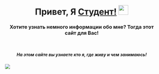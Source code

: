 <h1 align="center">Привет, Я <a href="https://github.com/Fezwer/2computers" target="_blank">Студент!</a>
<img src="https://github.com/blackcater/blackcater/raw/main/images/Hi.gif" height="32"/></h1>
<h3 align="center">Хотите узнать немного информации обо мне? Тогда этот сайт для Вас!</h3>
<br>
<h5 align="center">На этом сайте вы узнаете кто я, где живу и чем занимаюсь!</h5>
<img src="[https://img.freepik.com/premium-photo/cat-in-the-forest-wallpapers-and-images_608068-15353.jpg?w=900](https://www.moneytalksnews.com/workers/images/width=2190/wp-content/uploads/2017/08/16113342/shutterstock_366568778.jpg?s=0d51c69040b3c73f860d64754cff227a89140824873a4c834bc3df32a1ce305d)https://www.moneytalksnews.com/workers/images/width=2190/wp-content/uploads/2017/08/16113342/shutterstock_366568778.jpg?s=0d51c69040b3c73f860d64754cff227a89140824873a4c834bc3df32a1ce305d"/>
